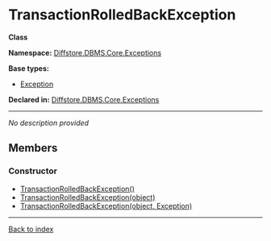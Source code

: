 # TransactionRolledBackException

**Class**

**Namespace:** [Diffstore.DBMS.Core.Exceptions](Diffstore.DBMS.Core.Exceptions.md)

**Base types:**

* [Exception](#.md)


**Declared in:** [Diffstore.DBMS.Core.Exceptions](Diffstore.DBMS.Core.Exceptions.md)

------


*No description provided*

## Members

### Constructor
* [TransactionRolledBackException()](Diffstore.DBMS.Core.Exceptions.TransactionRolledBackException.TransactionRolledBackException().md)
* [TransactionRolledBackException(object)](Diffstore.DBMS.Core.Exceptions.TransactionRolledBackException.TransactionRolledBackException(object).md)
* [TransactionRolledBackException(object, Exception)](Diffstore.DBMS.Core.Exceptions.TransactionRolledBackException.TransactionRolledBackException(object,Exception).md)

------

[Back to index](index.md)